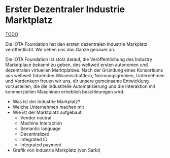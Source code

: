 # Erster Dezentraler Industrie Marktplatz

[TODO]()

<div class="head_text">
Die IOTA Foundation hat den ersten dezentralen Industrie Markplatz veröffentlicht. Wir sehen uns das Ganze genauer an.
</div>


Die IOTA Foundation ist stolz darauf, die Veröffentlichung des Industry Marketplace bekannt zu geben, des weltweit ersten autonomen und dezentralen virtuellen Marktplatzes. Nach der Gründung eines Konsortiums aus weltweit führenden Wissenschaftlern, Normungsgremien, Unternehmen und Vordenkern freuen wir uns, dir unsere gemeinsame Entwicklung vorzustellen, die die industrielle Automatisierung und die Interaktion mit kommerziellen Maschinen erheblich beschleunigen wird.


- Was ist der Industrie Markplatz?
- Welche Unternehmen machen mit
- Wie ist der Marktplatz aufgebaut.
    - Vendor neutral
    - Machine Interaction
    - Semantic language
    - Decentralized
    - Integrated ID
    - Integrated payment
- Grafik von Industrie Markplatz (von Sarbi)
